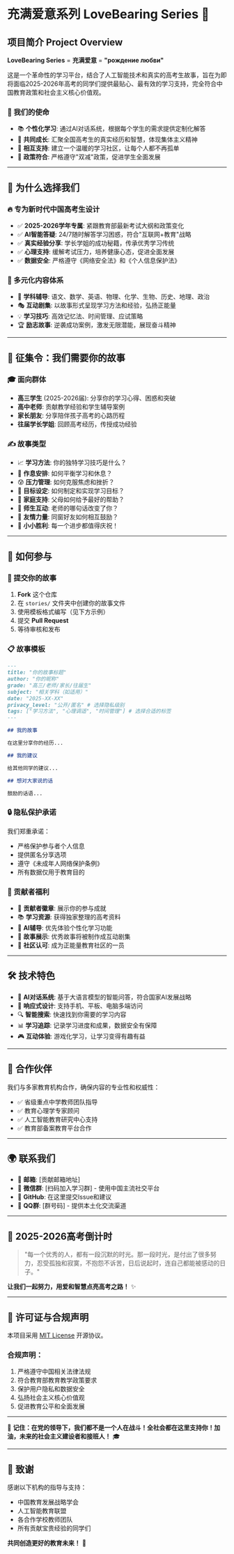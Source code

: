 # 充满爱意系列 LoveBearing Series 💫

## 项目简介 Project Overview

**LoveBearing Series** = **充满爱意** = **"рождение любви"**

这是一个革命性的学习平台，结合了人工智能技术和真实的高考生故事，旨在为即将面临2025-2026年高考的同学们提供最贴心、最有效的学习支持，完全符合中国教育政策和社会主义核心价值观。

### 💝 我们的使命

- 📚 **个性化学习**: 通过AI对话系统，根据每个学生的需求提供定制化解答
- 🤝 **共同成长**: 汇聚全国高考生的真实经历和智慧，体现集体主义精神
- 💪 **相互支持**: 建立一个温暖的学习社区，让每个人都不再孤单
- 🎯 **政策符合**: 严格遵守"双减"政策，促进学生全面发展

---

## 🎯 为什么选择我们

### 🔥 专为新时代中国高考生设计

- ✅ **2025-2026学年专属**: 紧跟教育部最新考试大纲和政策变化
- ✅ **AI智能答疑**: 24/7随时解答学习困惑，符合"互联网+教育"战略
- ✅ **真实经验分享**: 学长学姐的成功秘籍，传承优秀学习传统
- ✅ **心理支持**: 缓解考试压力，培养健康心态，促进全面发展
- ✅ **数据安全**: 严格遵守《网络安全法》和《个人信息保护法》

### 🌈 多元化内容体系

- 📖 **学科辅导**: 语文、数学、英语、物理、化学、生物、历史、地理、政治
- 🎭 **互动剧集**: 以故事形式呈现学习方法和经验，弘扬正能量
- 💡 **学习技巧**: 高效记忆法、时间管理、应试策略
- 🏆 **励志故事**: 逆袭成功案例，激发无限潜能，展现奋斗精神

---

## 📢 征集令：我们需要你的故事

### 🎓 面向群体

- **高三学生** (2025-2026届): 分享你的学习心得、困惑和突破
- **高中老师**: 贡献教学经验和学生辅导案例  
- **家长朋友**: 分享陪伴孩子高考的心路历程
- **往届学长学姐**: 回顾高考经历，传授成功经验

### ✍️ 故事类型

- 📈 **学习方法**: 你的独特学习技巧是什么？
- 🌅 **作息安排**: 如何平衡学习和休息？
- 😰 **压力管理**: 如何克服焦虑和挫折？
- 🎯 **目标设定**: 如何制定和实现学习目标？
- 💝 **家庭支持**: 父母如何给予最好的帮助？
- 🏫 **师生互动**: 老师的哪句话改变了你？
- 🤗 **友情力量**: 同窗好友如何相互鼓励？
- 🎉 **小小胜利**: 每一个进步都值得庆祝！

---

## 🚀 如何参与

### 📝 提交你的故事

1. **Fork** 这个仓库
2. 在 `stories/` 文件夹中创建你的故事文件
3. 使用模板格式编写（见下方示例）
4. 提交 **Pull Request**
5. 等待审核和发布

### 📋 故事模板

```markdown
---
title: "你的故事标题"
author: "你的昵称"
grade: "高三/老师/家长/往届生"
subject: "相关学科（如适用）"
date: "2025-XX-XX"
privacy_level: "公开/匿名" # 选择隐私级别
tags: ["学习方法", "心理调适", "时间管理"] # 选择合适的标签
---

## 我的故事

在这里分享你的经历...

## 我的建议

给其他同学的建议...

## 想对大家说的话

鼓励的话语...
```

### 🔒 隐私保护承诺

我们郑重承诺：
- 严格保护参与者个人信息
- 提供匿名分享选项
- 遵守《未成年人网络保护条例》
- 所有数据仅用于教育目的

### 🎁 贡献者福利

- 🏅 **贡献者徽章**: 展示你的参与成就
- 📚 **学习资源**: 获得独家整理的高考资料
- 🎯 **AI辅导**: 优先体验个性化学习功能
- 🌟 **故事展示**: 优秀故事将被制作成互动剧集
- 💝 **社区认可**: 成为正能量教育社区的一员

---

## 🛠️ 技术特色

- 🤖 **AI对话系统**: 基于大语言模型的智能问答，符合国家AI发展战略
- 📱 **响应式设计**: 支持手机、平板、电脑多端访问
- 🔍 **智能搜索**: 快速找到你需要的学习内容
- 📊 **学习追踪**: 记录学习进度和成果，数据安全有保障
- 🎮 **互动体验**: 游戏化学习，让学习变得有趣有益

---

## 🤝 合作伙伴

我们与多家教育机构合作，确保内容的专业性和权威性：
- ✅ 省级重点中学教师团队指导
- ✅ 教育心理学专家顾问
- ✅ 人工智能教育研究中心支持
- ✅ 教育部备案教育平台合作

---

## 🌍 联系我们

- 📧 **邮箱**: [贡献邮箱地址]
- 💬 **微信群**: [扫码加入学习群] - 使用中国主流社交平台
- 🐙 **GitHub**: 在这里提交Issue和建议
- 📱 **QQ群**: [群号码] - 提供本土化交流渠道

---

## 🎯 2025-2026高考倒计时

> "每一个优秀的人，都有一段沉默的时光。那一段时光，是付出了很多努力，忍受孤独和寂寞，不抱怨不诉苦，日后说起时，连自己都能被感动的日子。"

**让我们一起努力，用爱和智慧点亮高考之路！** ✨

---

## 📄 许可证与合规声明

本项目采用 [MIT License](LICENSE) 开源协议。

### 合规声明：
1. 严格遵守中国相关法律法规
2. 符合教育部教育教学政策要求
3. 保护用户隐私和数据安全
4. 弘扬社会主义核心价值观
5. 促进教育公平和全面发展

---

🌟 **记住：在党的领导下，我们都不是一个人在战斗！全社会都在这里支持你！加油，未来的社会主义建设者和接班人！** 🎓

---

## 🙏 致谢

感谢以下机构的指导与支持：
- 中国教育发展战略学会
- 人工智能教育联盟
- 各合作学校教师团队
- 所有贡献宝贵经验的同学们

**共同创造更好的教育未来！** 🌈

